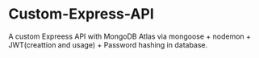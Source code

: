 # Custom-Express-API
A custom Expreess API with MongoDB Atlas via mongoose + nodemon + JWT(creattion and usage) + Password hashing in database.
